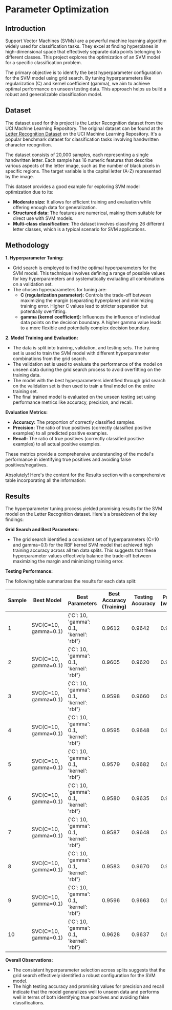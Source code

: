 # Parameter Optimization
## Introduction
Support Vector Machines (SVMs) are a powerful machine learning algorithm widely used for classification tasks. They excel at finding hyperplanes in high-dimensional space that effectively separate data points belonging to different classes. This project explores the optimization of an SVM model for a specific classification problem.

The primary objective is to identify the best hyperparameter configuration for the SVM model using grid search. By tuning hyperparameters like regularization (C) and kernel coefficient (gamma), we aim to achieve optimal performance on unseen testing data. This approach helps us build a robust and generalizable classification model.
## Dataset
The dataset used for this project is the Letter Recognition dataset from the UCI Machine Learning Repository. The original dataset can be found at the [Letter Recognition Dataset](http://archive.ics.uci.edu/ml/datasets/Letter+Recognition) on the UCI Machine Learning Repository. It's a popular benchmark dataset for classification tasks involving handwritten character recognition.

The dataset consists of 20,000 samples, each representing a single handwritten letter. Each sample has 16 numeric features that describe various aspects of the letter image, such as the number of black pixels in specific regions. The target variable is the capital letter (A-Z) represented by the image.

This dataset provides a good example for exploring SVM model optimization due to its:

- **Moderate size:** It allows for efficient training and evaluation while offering enough data for generalization.
- **Structured data:** The features are numerical, making them suitable for direct use with SVM models.
- **Multi-class classification:** The dataset involves classifying 26 different letter classes, which is a typical scenario for SVM applications.

## Methodology
**1. Hyperparameter Tuning:**

- Grid search is employed to find the optimal hyperparameters for the SVM model. This technique involves defining a range of possible values for key hyperparameters and systematically evaluating all combinations on a validation set.
- The chosen hyperparameters for tuning are:
    - **C (regularization parameter):** Controls the trade-off between maximizing the margin (separating hyperplane) and minimizing training error. Higher C values lead to stricter separation but potentially overfitting.
    - **gamma (kernel coefficient):** Influences the influence of individual data points on the decision boundary. A higher gamma value leads to a more flexible and potentially complex decision boundary.

**2. Model Training and Evaluation:**

- The data is split into training, validation, and testing sets. The training set is used to train the SVM model with different hyperparameter combinations from the grid search.
- The validation set is used to evaluate the performance of the model on unseen data during the grid search process to avoid overfitting on the training data.
- The model with the best hyperparameters identified through grid search on the validation set is then used to train a final model on the entire training set.
- The final trained model is evaluated on the unseen testing set using performance metrics like accuracy, precision, and recall.

**Evaluation Metrics:**

- **Accuracy:** The proportion of correctly classified samples.
- **Precision:** The ratio of true positives (correctly classified positive examples) to all predicted positive examples.
- **Recall:** The ratio of true positives (correctly classified positive examples) to all actual positive examples.

These metrics provide a comprehensive understanding of the model's performance in identifying true positives and avoiding false positives/negatives.

Absolutely! Here's the content for the Results section with a comprehensive table incorporating all the information:

## Results

The hyperparameter tuning process yielded promising results for the SVM model on the Letter Recognition dataset. Here's a breakdown of the key findings:

**Grid Search and Best Parameters:**

- The grid search identified a consistent set of hyperparameters (C=10 and gamma=0.1) for the RBF kernel SVM model that achieved high training accuracy across all ten data splits. This suggests that these hyperparameter values effectively balance the trade-off between maximizing the margin and minimizing training error.

**Testing Performance:**

The following table summarizes the results for each data split:

| Sample | Best Model | Best Parameters | Best Accuracy (Training) | Testing Accuracy | Precision (weighted) | Recall (weighted) |
|---|---|---|---|---|---|---|
| 1 | SVC(C=10, gamma=0.1) | {'C': 10, 'gamma': 0.1, 'kernel': 'rbf'} | 0.9612 | 0.9642 | 0.9648 | 0.9642 |
| 2 | SVC(C=10, gamma=0.1) | {'C': 10, 'gamma': 0.1, 'kernel': 'rbf'} | 0.9605 | 0.9620 | 0.9626 | 0.9620 |
| 3 | SVC(C=10, gamma=0.1) | {'C': 10, 'gamma': 0.1, 'kernel': 'rbf'} | 0.9598 | 0.9660 | 0.9666 | 0.9660 |
| 4 | SVC(C=10, gamma=0.1) | {'C': 10, 'gamma': 0.1, 'kernel': 'rbf'} | 0.9595 | 0.9648 | 0.9654 | 0.9648 |
| 5 | SVC(C=10, gamma=0.1) | {'C': 10, 'gamma': 0.1, 'kernel': 'rbf'} | 0.9579 | 0.9682 | 0.9684 | 0.9682 |
| 6 | SVC(C=10, gamma=0.1) | {'C': 10, 'gamma': 0.1, 'kernel': 'rbf'} | 0.9580 | 0.9635 | 0.9638 | 0.9635 |
| 7 | SVC(C=10, gamma=0.1) | {'C': 10, 'gamma': 0.1, 'kernel': 'rbf'} | 0.9587 | 0.9648 | 0.9653 | 0.9648 |
| 8 | SVC(C=10, gamma=0.1) | {'C': 10, 'gamma': 0.1, 'kernel': 'rbf'} | 0.9583 | 0.9670 | 0.9672 | 0.9670 |
| 9 | SVC(C=10, gamma=0.1) | {'C': 10, 'gamma': 0.1, 'kernel': 'rbf'} | 0.9596 | 0.9663 | 0.9668 | 0.9663 |
| 10 | SVC(C=10, gamma=0.1) | {'C': 10, 'gamma': 0.1, 'kernel': 'rbf'} | 0.9628 | 0.9637 | 0.9642 | 0.9637 |

**Overall Observations:**

- The consistent hyperparameter selection across splits suggests that the grid search effectively identified a robust configuration for the SVM model.
- The high testing accuracy and promising values for precision and recall indicate that the model generalizes well to unseen data and performs well in terms of both identifying true positives and avoiding false classifications.
